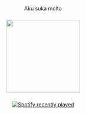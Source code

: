 <p align="center">Aku suka molto</p>

###

<div align="center">
  <img height="200" src="https://cdn.discordapp.com/attachments/1372530763651878974/1412701204986724464/jadiginile.jpeg?ex=68b94005&is=68b7ee85&hm=9377fd695f768f54875efb45a61c2f988022ddde0b7c93c60604226f2e23bb2e&"  />
</div>

###

<div align="center">
  <a href="https://open.spotify.com/user/wqki.mp3">
    <img src="https://spotify-recently-played-readme.vercel.app/api?user=wqki.mp3&count=5" alt="Spotify recently played"  />
  </a>
</div>

###
